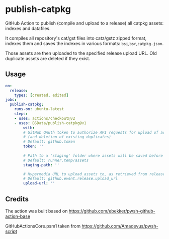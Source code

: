 # publish-catpkg
GitHub Action to publish (compile and upload to a release)
all catpkg assets: indexes and datafiles.

It compiles all repository's cat/gst files into catz/gstz zipped format,
indexes them and saves the indexes in various formats: `bsi`,`bsr`,`catpkg.json`.

Those assets are then uploaded to the specified release upload URL. Old
duplicate assets are deleted if they exist.

## Usage

```yml
on:
  release:
    types: [created, edited]
jobs:
  publish-catpkg:
    runs-on: ubuntu-latest
    steps:
    - uses: actions/checkout@v2
    - uses: BSData/publish-catpkg@v1
        with:
        # GitHub OAuth token to authorize API requests for upload of assets
        # (and deletion of existing duplicates)
        # Default: github.token
        token: ''
        
        # Path to a 'staging' folder where assets will be saved before upload
        # Default: runner.temp/assets
        staging-path: ''

        # Hypermedia URL to upload assets to, as retrieved from releases API
        # Default: github.event.release.upload_url
        upload-url: ''
```

## Credits

The action was built based on https://github.com/ebekker/pwsh-github-action-base

GitHubActionsCore.psm1 taken from https://github.com/Amadevus/pwsh-script
